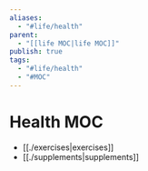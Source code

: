 ```yaml
---
aliases:
  - "#life/health"
parent:
  - "[[life MOC|life MOC]]"
publish: true
tags:
  - "#life/health"
  - "#MOC"
---
```


# Health MOC
- [[./exercises|exercises]]
- [[./supplements|supplements]]